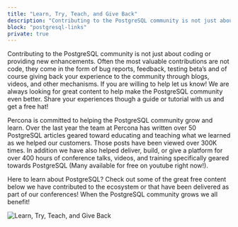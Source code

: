 ```yaml
---
title: "Learn, Try, Teach, and Give Back"
description: "Contributing to the PostgreSQL community is not just about coding or providing new enhancements."
block: "postgresql-links"
private: true
---
```


Contributing to the PostgreSQL community is not just about coding or providing new enhancements. Often the most valuable contributions are not code, they come in the form of bug reports, feedback, testing beta’s and of course giving back your experience to the community through blogs, videos, and other mechanisms. If you are willing to help let us know! We are always looking for great content to help make the PostgreSQL community even better. Share your experiences though a guide or tutorial with us and get a free hat! 

Percona is committed to helping the PostgreSQL community grow and learn. Over the last year the team at Percona has written over 50 PostgreSQL articles geared toward educating and teaching what we learned as we helped our customers. Those posts have been viewed over 300K times. In addition we have also helped deliver, build, or give a platform for over 400 hours of conference talks, videos, and training specifically geared towards PostgreSQL (Many available for free on youtube right now!).  

Here to learn about PostgreSQL? Check out some of the great free content below we have contributed to the ecosystem or that have been delivered as part of our conferences!  When the PostgreSQL community grows we all benefit!

![Learn, Try, Teach, and Give Back](/postgresql/cover-line-1.jpg)
